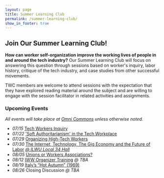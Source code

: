 ```yaml
---
layout: page
title: Summer Learning Club
permalink: /summer-learning-club/
show_in_footer: true
---
```


## Join Our Summer Learning Club!

**How can worker self-organization improve the working lives of people in and around the tech industry?** Our Summer Learning Club will focus on answering this question through sessions based on worker's inquiry, labor history, critique of the tech industry, and case studies from other successful movements.

TWC members are welcome to attend sessions with the expectation that they have explored reading material around the subject and are willing to engage with the session facilitator in related activities and assignments.

### Upcoming Events
*All events will take place at [Omni Commons](https://omnicommons.org/) unless otherwise noted.*

- *07/15* [Tech Workers Inquiry](/summer-learning-club/1)
- *07/22* ['Soft Authoritarianism' in the Tech Workplace](/summer-learning-club/2)
- *07/29* [Organizing High-Tech Workers](/summer-learning-club/3)
- *07/30* [The Internet, Technology, The Gig Economy and the Future of Labor](/summer-learning-club/4) *[@ ILWU Local 34 Hall](https://www.google.com/maps/place/ILWU+Local+34/@37.7798541,-122.3905908,17z/data=!3m1!4b1!4m5!3m4!1s0x808f7fd83bdd2649:0x277334970df1ad40!8m2!3d37.7798499!4d-122.3884021)*
- *08/05* [Unions or Workers Associations?](/summer-learning-club/5)
- *08/12* [IWW Organizer Training](/summer-learning-club/6) *@ TBA*
- *08/19* [Italy’s “Hot Autumn” (1969)](/summer-learning-club/7)
- *08/26* Closing Discussion *@  TBA*
